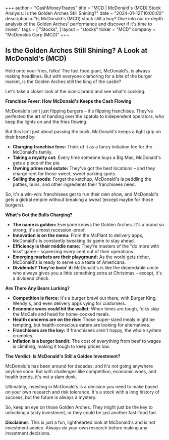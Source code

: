 +++
author = "CashMoneyTrades"
title = "MCD |  McDonald's (MCD) Stock Analysis: Is the Golden Arches Still Shining?"
date = "2024-01-12T10:00:00"
description = "Is McDonald's (MCD) stock still a buy? Dive into our in-depth analysis of the Golden Arches' performance and discover if it's time to invest."
tags = [
"Stocks",
]
layout = "stocks"
ticker = "MCD"
company = "McDonalds Corp (MCD)"
+++
        


##  Is the Golden Arches Still Shining? A Look at McDonald's (MCD)

Hold onto your fries, folks! The fast food giant, McDonald's, is always making headlines. But with everyone clamoring for a bite of the burger market, is the Golden Arches still the king of the castle? 

Let's take a closer look at the iconic brand and see what's cooking.  

**Franchise Fever: How McDonald's Keeps the Cash Flowing**

McDonald's isn't just flipping burgers – it's flipping franchises. They've perfected the art of handing over the spatula to independent operators, who keep the lights on and the fries flowing.  

But this isn't just about passing the buck. McDonald's keeps a tight grip on their brand by:

* **Charging franchise fees:** Think of it as a fancy initiation fee for the McDonald's family. 
* **Taking a royalty cut:** Every time someone buys a Big Mac, McDonald's gets a piece of the pie. 
* **Owning prime real estate:**  They've got the best locations – and they charge rent for those sweet, sweet parking spots.
* **Selling the goods:**  Forget the ketchup, McDonald's is peddling the patties, buns, and other ingredients their franchisees need.

So, it's a win-win: franchisees get to run their own show, and McDonald's gets a global empire without breaking a sweat (except maybe for those burgers).

**What's Got the Bulls Charging?**

* **The name is golden:** Everyone knows the Golden Arches.  It's a brand so strong, it's almost recession-proof. 
* **Innovation is on the menu:**  From the McPlant to delivery apps, McDonald's is constantly tweaking its game to stay ahead. 
* **Efficiency is their middle name:** They're masters of the "do more with less" game – squeezing every cent out of their operations. 
* **Emerging markets are their playground:**  As the world gets richer, McDonald's is ready to serve up a taste of Americana. 
* **Dividends? They're lovin' it:**  McDonald's is like the dependable uncle who always gives you a little something extra at Christmas – except, it's a dividend check.

**Are There Any Bears Lurking?**

* **Competition is fierce:**  It's a burger brawl out there, with Burger King, Wendy's, and even delivery apps vying for customers. 
* **Economic woes could hit the wallet:**  When times are tough, folks skip the McCafe and head for home-cooked meals. 
* **Health concerns are on the rise:**  Those super-sized meals might be tempting, but health-conscious eaters are looking for alternatives.
* **Franchisees are the key:**  If franchisees aren't happy, the whole system crumbles. 
* **Inflation is a burger bandit:**  The cost of everything from beef to wages is climbing, making it tough to keep prices low.

**The Verdict:  Is McDonald's Still a Golden Investment?**

McDonald's has been around for decades, and it's not going anywhere anytime soon.  But with challenges like competition, economic woes, and health trends, it's not a slam dunk. 

Ultimately, investing in McDonald's is a decision you need to make based on your own research and risk tolerance.  It's a stock with a long history of success, but the future is always a mystery.  

So, keep an eye on those Golden Arches.  They might just be the key to unlocking a tasty investment, or they could be just another fast-food fad.  

**Disclaimer:**  This is just a fun, lighthearted look at McDonald's and is not investment advice.  Always do your own research before making any investment decisions. 

        